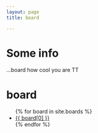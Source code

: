 ```yaml
---
layout: page 
title: board

---
```


# Some info 
...board how cool you are TT

<div class="page-content wc-container">
	<div class="post">
		<h1>board</h1>  
		<ul>
			{% for board in site.boards %}
			<li><a href="{{ '/boards/' | append:board[0] | relative_url }}">{{ board[0] }}</a></li>
			{% endfor %}
		</ul>
	</div>
</div>